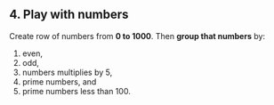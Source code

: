 ## 4. Play with numbers

Create row of numbers from **0 to 1000**. Then **group that numbers** by:

1) even, 
2) odd, 
3) numbers multiplies by 5,
4) prime numbers, and
5) prime numbers less than 100.